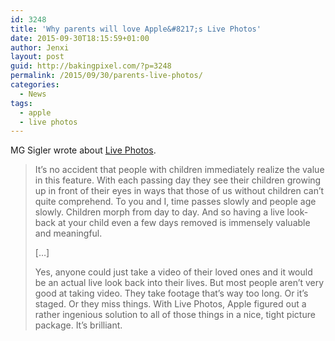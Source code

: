 ```yaml
---
id: 3248
title: 'Why parents will love Apple&#8217;s Live Photos'
date: 2015-09-30T18:15:59+01:00
author: Jenxi
layout: post
guid: http://bakingpixel.com/?p=3248
permalink: /2015/09/30/parents-live-photos/
categories:
  - News
tags:
  - apple
  - live photos
---
```

MG Sigler wrote about [Live Photos](https://500ish.com/these-pictures-of-you-c339a7daea57).

> It’s no accident that people with children immediately realize the value in this feature. With each passing day they see their children growing up in front of their eyes in ways that those of us without children can’t quite comprehend. To you and I, time passes slowly and people age slowly. Children morph from day to day. And so having a live look-back at your child even a few days removed is immensely valuable and meaningful.
> 
> [&#8230;]
> 
> Yes, anyone could just take a video of their loved ones and it would be an actual live look back into their lives. But most people aren’t very good at taking video. They take footage that’s way too long. Or it’s staged. Or they miss things. With Live Photos, Apple figured out a rather ingenious solution to all of those things in a nice, tight picture package. It’s brilliant.